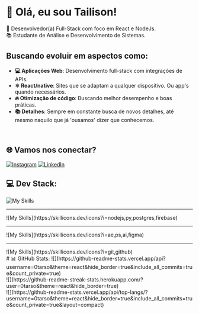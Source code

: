 # 👋 Olá, eu sou Tailison! <br>
🎯 Desenvolvedor(a) Full-Stack com foco em React e NodeJs. <br>
📚 Estudante de Análise e Desenvolvimento de Sistemas. <br>

##  Buscando evoluir em aspectos como:
- **💻 Aplicações Web**: Desenvolvimento full-stack com integrações de APIs.
- **⚛️ React/native**: Sites que se adaptam a qualquer dispositivo. Ou app's quando necessários.
- **🔥 Otimização de código**: Buscando melhor desempenho e boas práticas.
- **📚 Detalhes**: Sempre em constante busca de novos detalhes, até mesmo naquilo que já 'ousamos' dizer que conhecemos.
<br>


## 🌐 Vamos nos conectar?
[![Instagram](https://img.shields.io/badge/Instagram-%23E4405F.svg?logo=Instagram&logoColor=white)](https://instagram.com/0tarso) [![LinkedIn](https://img.shields.io/badge/LinkedIn-%230077B5.svg?logo=linkedin&logoColor=white)](https://linkedin.com/in/tailison-ramos-22845432a) 

## 💻 Dev Stack:
![My Skills](https://skillicons.dev/icons?i=html,css,js,react) <br>
<hr>
![My Skills](https://skillicons.dev/icons?i=nodejs,py,postgres,firebase) <br>
<hr>
![My Skills](https://skillicons.dev/icons?i=ae,ps,ai,figma) <br>
<hr>
![My Skills](https://skillicons.dev/icons?i=git,github) <br>
# 📊 GitHub Stats:
![](https://github-readme-stats.vercel.app/api?username=0tarso&theme=react&hide_border=true&include_all_commits=true&count_private=true)<br/>
![](https://github-readme-streak-stats.herokuapp.com/?user=0tarso&theme=react&hide_border=true)<br/>
![](https://github-readme-stats.vercel.app/api/top-langs/?username=0tarso&theme=react&hide_border=true&include_all_commits=true&count_private=true&layout=compact)

